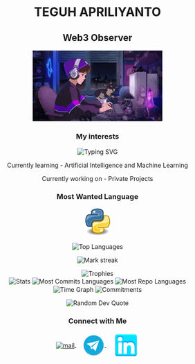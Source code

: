 <h1 align="center">TEGUH APRILIYANTO</h1>
<h2 align="center">Web3 Observer</h2>
<p align="center">
  <img alt="Coding GIF" width="300" height="auto" src="https://raw.githubusercontent.com/rmndkyl/MandaNode/main/WM/coding.gif"/>
</p>

<h3 align="center">My interests</h3>
<p align="center">
  <img src="https://readme-typing-svg.demolab.com?font=Kalnia+Glaze&weight=500&size=30&duration=1000&pause=1000&center=true&random=true&width=500&lines=Artificial+Intelligence;Blockchain;Cryptocurrency" alt="Typing SVG" />
</p>

<p align="center">Currently learning - Artificial Intelligence and Machine Learning</p>
<p align="center">Currently working on - Private Projects</p>

<h3 align="center">Most Wanted Language</h3>
<p align="center">
  <a href="https://raw.githubusercontent.com/rmndkyl/MandaNode/main/WM/python.png" target="_blank">
    <img align="center" src="https://raw.githubusercontent.com/rmndkyl/MandaNode/main/WM/python.png" alt="Python" height="65" width="65" />
  </a>
</p>

<p align="center">
  <img align="center" src="https://github-readme-stats.vercel.app/api/top-langs?username=rmndkyl&hide_border=true&no-bg=true&no-frame=true&layout=compact&theme=transparent&hide=html,css,jupyter%20notebook,pug,jinja" alt="Top Languages"/>
</p>

<p align="center">
  <img alt="Mark streak" src="https://github-readme-streak-stats.herokuapp.com/?user=rmndkyl&hide_border=true&theme=transparent" /> 
</p>

<div align="center">
  <img src="https://github-profile-trophy.vercel.app/?username=rmndkyl&no-bg=true&no-frame=true&row=2&column=3" alt="Trophies">
</div>

<div align="center">
  <img align="center" src="http://github-profile-summary-cards.vercel.app/api/cards/stats?username=rmndkyl&theme=transparent" height="180em" alt="Stats"/>
  <img align="center" src="http://github-profile-summary-cards.vercel.app/api/cards/most-commit-language?username=rmndkyl&theme=transparent&exclude=html,CSS,Jupyter%20Notebook" height="180em" alt="Most Commits Languages"/>
  <img align="center" src="http://github-profile-summary-cards.vercel.app/api/cards/repos-per-language?username=rmndkyl&theme=transparent&exclude=html,CSS,Jupyter%20Notebook" height="180em" alt="Most Repo Languages"/>
  <img align="center" src="http://github-profile-summary-cards.vercel.app/api/cards/productive-time?username=rmndkyl&theme=transparent&utcOffset=5.30" height="180em" alt="Time Graph"/>
  <img align="center" src="http://github-profile-summary-cards.vercel.app/api/cards/profile-details?username=cogan12345&theme=transparent" height="180em" alt="Commitments"/>
</div>

<p align="center">
  <img src="https://quotes-github-readme.vercel.app/api?type=horizontal&theme=transparent" alt="Random Dev Quote" />
</p>

<h3 align="center">Connect with Me</h3>
<p align="center">
  <a href="mailto:layerairdrop@gmail.com" target="_blank">
    <img align="center" src="https://icon2.cleanpng.com/20190207/uqy/kisspng-gmail-email-google-account-login-g-suite-nvod-freebit-cz-mobiln-ladn-it-magazn-1713907883468.webp" alt="mail" height="50" width="55" />
  </a>
  &nbsp;&nbsp;&nbsp;
  <a href="https://t.me/layerairdrop" target="_blank">
    <img align="center" src="https://raw.githubusercontent.com/rmndkyl/MandaNode/main/WM/telegram.png" alt="website" height="50" width="50" />
  </a>
  &nbsp;&nbsp;&nbsp;
  <a href="https://www.linkedin.com/in/ramanda-kayla-94a6a61b3" target="_blank">
    <img align="center" src="https://raw.githubusercontent.com/rmndkyl/MandaNode/main/WM/linkedin.png" alt="linkedin" height="60" width="60" />
  </a>
</p>
